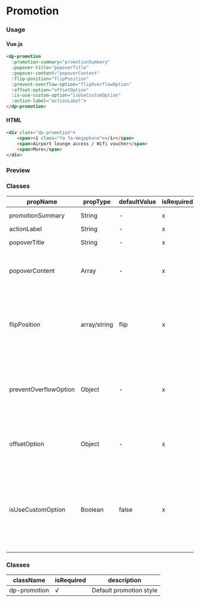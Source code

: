 # Promotion

### Usage

#### Vue.js

```HTML
<dp-promotion
  :promotion-summary="promotionSummary"
  :popover-title="popoverTitle"
  :popover-content="popoverContent"
  :flip-position="flipPosition"
  :prevent-overflow-option="flipOverflowOption"
  :offset-option="offsetOption"
  :is-use-custom-option="isUseCustomOption"
  :action-label="actionLabel">
</dp-promotion>
```

#### HTML

```HTML
<div class="dp-promotion">
    <span><i class="fa fa-megaphone"></i></span>
    <span>Airport lounge access / Wifi voucher</span>
    <span>More</span>
</div>
```

### Preview
<!-- STORY -->

### Classes

| propName | propType | defaultValue | isRequired | description |
|----------|----------| ------------ |------------|-------------|
| promotionSummary | String |   -    |     x      |  The value of promotion summary  |
| actionLabel | String |   -    |     x      |  Call to action label |
| popoverTitle | String |   -    |     x      |  The value of Promotion popover title |
| popoverContent | Array |   -    |     x      |  value of Promotion popover content. [{title: 'test', image: 'image', content: 'test', time: 'time'}] |
| flipPosition  |  array/string   |    flip    |   x        | control popover flip position. If typeof flipPosition is Array , accepted value is `top`, `right`, `bottom`, `left`. If typeof flipPosition is String, accepted value is `flip`, `clockwise`, `counterclockwise`|
| preventOverflowOption | Object |   -    |     x     | an props to control popover action when overflow an element,for more details you can refer to this [link](https://popper.js.org/popper-documentation.html#modifiers..preventOverflow) ,we exposed preventOverflow modifier to props |
| offsetOption | Object |   -    |     x     | an props to control popover offset , for more details you can refer to this [link](https://popper.js.org/popper-documentation.html#modifiers..offset) ,we exposed offset modifier to props |
| isUseCustomOption | Boolean | false |     x     | use cumstom option , if this props was set to true , popover will apply custom preventOverflowOption, offsetOption when those two options were avaliable, otherwise it will apply built-in  preventOverflowOption, offsetOption.| 


### Classes

| className | isRequired | description |
|---------- |------------ | ------------ |
| dp-promotion  |      √     |       Default promotion style     |

